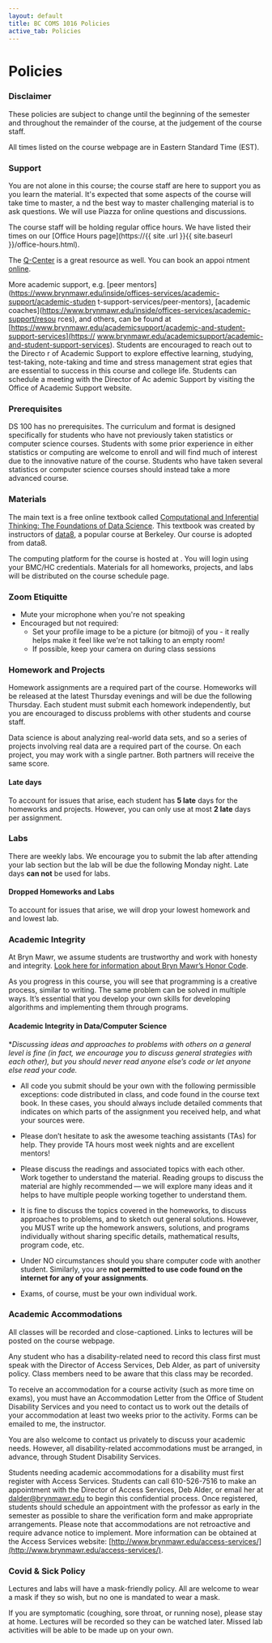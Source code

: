 ```yaml
---
layout: default
title: BC COMS 1016 Policies
active_tab: Policies
---
```


# Policies

### Disclaimer
These policies are subject to change until the beginning of the semester and throughout the remainder of the course, at the judgement of the course staff.

All times listed on the course webpage are in Eastern Standard Time (EST).

### Support
You are not alone in this course; the course staff
are here to support you as you learn the material. It's expected that some aspects of the course will take time to master, a    nd the best way to master challenging material is to ask questions. We will use Piazza for online questions and discussions.     
 
The course staff will be holding regular office hours. We have listed their times on our [Office Hours page](https://{{ site    .url }}{{ site.baseurl }}/office-hours.html).
 
 The [Q-Center](https://www.brynmawr.edu/inside/offices-services/q-center) is a great resource as well. You can book an appoi    ntment [online](https://brynmawr.mywconline.net/).
 
 More academic support, e.g. [peer mentors](https://www.brynmawr.edu/inside/offices-services/academic-support/academic-studen    t-support-services/peer-mentors), [academic coaches](https://www.brynmawr.edu/inside/offices-services/academic-support/resou    rces), and others, can be found at [https://www.brynmawr.edu/academicsupport/academic-and-student-support-services](https://    www.brynmawr.edu/academicsupport/academic-and-student-support-services). Students are encouraged to reach out to the Directo    r of Academic Support to explore effective learning, studying, test-taking, note-taking and time and stress management strat    egies that are essential to success in this course and college life. Students can schedule a meeting with the Director of Ac    ademic Support by visiting the Office of Academic Support website.

### Prerequisites
DS 100 has no prerequisites. The curriculum and format is designed specifically for students who have not previously taken statistics or computer science courses. Students with some prior experience in either statistics or computing are welcome to enroll and will find much of interest due to the innovative nature of the course. Students who have taken several statistics or computer science courses should instead take a more advanced course.

### Materials
The main text is a free online textbook called [Computational and Inferential Thinking: The Foundations of Data Science](https://www.inferentialthinking.com/). This textbook was created by instructors of [data8](data8.org), a popular course at Berkeley. Our course is adopted from data8.

The computing platform for the course is hosted at []().
You will login using your BMC/HC credentials.
Materials for all homeworks, projects, and labs will be distributed on the course schedule page. 

### Zoom Etiquitte
- Mute your microphone when you're not speaking
- Encouraged but not required:
  - Set your profile image to be a picture (or bitmoji) of you - it really helps make it feel like we're not talking to an empty room!
  - If possible, keep your camera on during class sessions

### Homework and Projects
Homework assignments are a required part of the course. Homeworks will be released at the latest Thursday evenings and will be due the following Thursday.
Each student must submit each homework independently, but you are encouraged to discuss problems with other students and course staff. 

Data science is about analyzing real-world data sets, and so a series of projects involving real data are a required part of the course. On each project, you may work with a single partner. Both partners will receive the same score.

#### Late days
To account for issues that arise, each student has **5 late** days for the homeworks and projects. However, you can only use at most **2 late** days per assignment. 

### Labs
There are weekly labs.
We encourage you to submit the lab after attending your lab section but the lab will be due the following Monday night.
Late days **can not** be used for labs.

<!--Late days can now be used for the labs.-->

#### Dropped Homeworks and Labs
To account for issues that arise, 
we 
will drop your lowest homework and and lowest lab.

### Academic Integrity 

At Bryn Mawr, we assume students are trustworthy and work with honesty and integrity. [Look here for information about Bryn Mawr’s Honor Code](https://www.brynmawr.edu/inside/offices-services/deans-office/academic-community-integrity).

As you progress in this course, you will see that programming is a creative process, similar to writing. The same problem can be solved in multiple ways. It’s essential that you develop your own skills for developing algorithms and implementing them through programs.

#### Academic Integrity in Data/Computer Science

**Discussing ideas and approaches to problems with others on a general level is fine (in fact, we encourage you to discuss general strategies with each other), but you should never read anyone else’s code or let anyone else read your code.*

* All code you submit should be your own with the following permissible exceptions: code distributed in class, and code found in the course text book. In these cases, you should always include detailed comments that indicates on which parts of the assignment you received help, and what your sources were.

* Please don’t hesitate to ask the awesome teaching assistants (TAs) for help. They provide TA hours most week nights and are excellent mentors!

* Please discuss the readings and associated topics with each other. Work together to understand the material. Reading groups to discuss the material are highly recommended — we will explore many ideas and it helps to have multiple people working together to understand them.

* It is fine to discuss the topics covered in the homeworks, to discuss approaches to problems, and to sketch out general solutions. However, you MUST write up the homework answers, solutions, and programs individually without sharing specific details, mathematical results, program code, etc.

* Under NO circumstances should you share computer code with another student. Similarly, you are **not permitted to use code found on the internet for any of your assignments**.

* Exams, of course, must be your own individual work.


### Academic Accommodations

All classes will be recorded and close-captioned. Links to lectures will be posted on the course webpage.

Any student who has a disability-related need to record this class first must speak with the Director of Access Services, Deb Alder, as part of university policy. Class members need to be aware that this class may be recorded.

To receive an accommodation for a course activity (such as more time on exams), you must have an Accommodation Letter from the Office of Student Disability Services and you need to contact us to work out the details of your accommodation at least two weeks prior to the activity. Forms can be emailed to me, the instructor.

You are also welcome to contact us privately to discuss your academic needs. However, all disability-related accommodations must be arranged, in advance, through Student Disability Services.

Students needing academic accommodations for a disability must first register with Access Services. Students can call 610-526-7516 to make an appointment with the Director of Access Services, Deb Alder, or email her at [dalder@brynmawr.edu](mailto:dalder@brynmawr.edu) to begin this confidential process. Once registered, students should schedule an appointment with the professor as early in the semester as possible to share the verification form and make appropriate arrangements. Please note that accommodations are not retroactive and require advance notice to implement. More information can be obtained at the Access Services website: [http://www.brynmawr.edu/access-services/](http://www.brynmawr.edu/access-services/).

### Covid & Sick Policy

Lectures and labs will have a mask-friendly policy. All are welcome to wear a mask if they so wish, but no one is mandated to wear a mask.

If you are symptomatic (coughing, sore throat, or running nose), please stay at home. Lectures will be recorded so they can be watched later. Missed lab activities will be able to be made up on your own.

